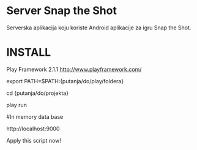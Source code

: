 Server Snap the Shot
====================

Serverska aplikacija koju koriste Android aplikacije za igru Snap the Shot.


INSTALL
====================

Play Framework 2.1.1 http://www.playframework.com/

export PATH=$PATH:{putanja/do/play/foldera}

cd {putanja/do/projekta}

play run

#In memory data base 

http://localhost:9000

Apply this script now!
